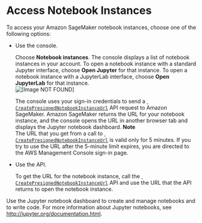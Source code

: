 # Access Notebook Instances<a name="howitworks-access-ws"></a>

To access your Amazon SageMaker notebook instances, choose one of the following options: 
+ Use the console\.

  Choose **Notebook instances**\. The console displays a list of notebook instances in your account\. To open a notebook instance with a standard Jupyter interface, choose **Open Jupyter** for that instance\. To open a notebook instance with a JupyterLab interface, choose **Open JupyterLab** for that instance\.  
![\[Image NOT FOUND\]](http://docs.aws.amazon.com/sagemaker/latest/dg/images/ws-notebook-10.png)

  The console uses your sign\-in credentials to send a [  `CreatePresignedNotebookInstanceUrl`](https://docs.aws.amazon.com/sagemaker/latest/APIReference/API_CreatePresignedNotebookInstanceUrl.html) API request to Amazon SageMaker\. Amazon SageMaker returns the URL for your notebook instance, and the console opens the URL in another browser tab and displays the Jupyter notebook dashboard\. 
**Note**  
The URL that you get from a call to [  `CreatePresignedNotebookInstanceUrl`](https://docs.aws.amazon.com/sagemaker/latest/APIReference/API_CreatePresignedNotebookInstanceUrl.html) is valid only for 5 minutes\. If you try to use the URL after the 5\-minute limit expires, you are directed to the AWS Management Console sign\-in page\.
+ Use the API\.

  To get the URL for the notebook instance, call the [  `CreatePresignedNotebookInstanceUrl`](https://docs.aws.amazon.com/sagemaker/latest/APIReference/API_CreatePresignedNotebookInstanceUrl.html) API and use the URL that the API returns to open the notebook instance\.

Use the Jupyter notebook dashboard to create and manage notebooks and to write code\. For more information about Jupyter notebooks, see [http://jupyter\.org/documentation\.html](http://jupyter.org/documentation.html)\.